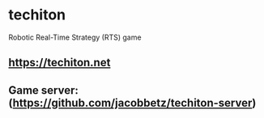 # techiton
Robotic Real-Time Strategy (RTS) game

## https://techiton.net

## Game server: (https://github.com/jacobbetz/techiton-server)
